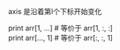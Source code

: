 axis 是沿着第I个下标开始变化  

print arr[1, ...]               # 等价于 arr[1, :, :]  
print arr[..., 1]               # 等价于 arr[:, :, 1]  